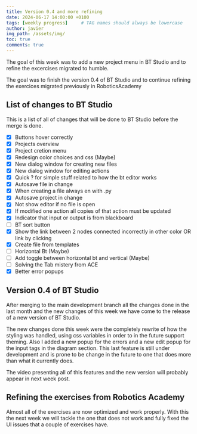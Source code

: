 ```yaml
---
title: Version 0.4 and more refining
date: 2024-06-17 14:00:00 +0100
tags: [weekly progress]     # TAG names should always be lowercase
author: javier
img_path: /assets/img/
toc: true
comments: true
---
```


The goal of this week was to add a new project menu in BT Studio and to refine the excercises migrated to humble.

The goal was to finish the version 0.4 of BT Studio and to continue refining the exercices migrated previously in RoboticsAcademy

## List of changes to BT Studio

This is a list of all of changes that will be done to BT Studio before the merge is done.

- [X] Buttons hover correctly
- [X] Projects overview
- [X] Project cretion menu
- [X] Redesign color choices and css (Maybe)
- [X] New dialog window for creating new files
- [X] New dialog window for editing actions
- [X] Quick ? for simple stuff related to how the bt editor works
- [X] Autosave file in change
- [X] When creating a file always en with .py
- [X] Autosave project in change
- [X] Not show editor if no file is open
- [X] If modified one action all copies of that action must be updated
- [X] Indicator that input or output is from blackboard
- [ ] BT sort button
- [X] Show the link between 2 nodes connected incorrectly in other color OR link by clicking
- [X] Create file from templates
- [ ] Horizontal Bt (Maybe)
- [ ] Add toggle between horizontal bt and vertical (Maybe)
- [ ] Solving the Tab mistery from ACE
- [X] Better error popups

## Version 0.4 of BT Studio

After merging to the main development branch all the changes done in the last month and the new changes of this week we have come to the release of a new version of BT Studio.

The new changes done this week were the completely rewrite of how the styling was handled, using css variables in order to in the future support theming. Also I added a new popup for the errors and a new edit popup for the input tags in the diagram section. This last feature is still under development and is prone to be change in the future to one that does more than what it currently does.

The video presenting all of this features and the new version will probably appear in next week post.

## Refining the exercises from Robotics Academy

Almost all of the exercises are now optimized and work properly. With this the next week we will tackle the one that does not work and fully fixed the UI issues that a couple of exercises have.
